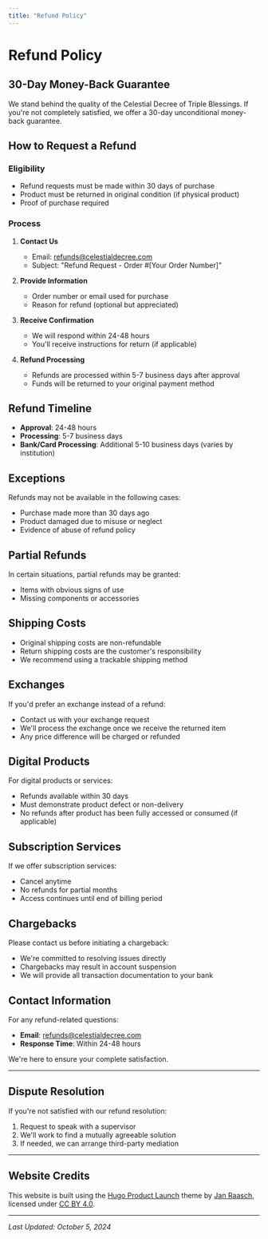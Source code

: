 ```yaml
---
title: "Refund Policy"
---
```


# Refund Policy

## 30-Day Money-Back Guarantee

We stand behind the quality of the Celestial Decree of Triple Blessings. If you're not completely satisfied, we offer a 30-day unconditional money-back guarantee.

## How to Request a Refund

### Eligibility
- Refund requests must be made within 30 days of purchase
- Product must be returned in original condition (if physical product)
- Proof of purchase required

### Process

1. **Contact Us**
   - Email: refunds@celestialdecree.com
   - Subject: "Refund Request - Order #[Your Order Number]"

2. **Provide Information**
   - Order number or email used for purchase
   - Reason for refund (optional but appreciated)

3. **Receive Confirmation**
   - We will respond within 24-48 hours
   - You'll receive instructions for return (if applicable)

4. **Refund Processing**
   - Refunds are processed within 5-7 business days after approval
   - Funds will be returned to your original payment method

## Refund Timeline

- **Approval**: 24-48 hours
- **Processing**: 5-7 business days
- **Bank/Card Processing**: Additional 5-10 business days (varies by institution)

## Exceptions

Refunds may not be available in the following cases:
- Purchase made more than 30 days ago
- Product damaged due to misuse or neglect
- Evidence of abuse of refund policy

## Partial Refunds

In certain situations, partial refunds may be granted:
- Items with obvious signs of use
- Missing components or accessories

## Shipping Costs

- Original shipping costs are non-refundable
- Return shipping costs are the customer's responsibility
- We recommend using a trackable shipping method

## Exchanges

If you'd prefer an exchange instead of a refund:
- Contact us with your exchange request
- We'll process the exchange once we receive the returned item
- Any price difference will be charged or refunded

## Digital Products

For digital products or services:
- Refunds available within 30 days
- Must demonstrate product defect or non-delivery
- No refunds after product has been fully accessed or consumed (if applicable)

## Subscription Services

If we offer subscription services:
- Cancel anytime
- No refunds for partial months
- Access continues until end of billing period

## Chargebacks

Please contact us before initiating a chargeback:
- We're committed to resolving issues directly
- Chargebacks may result in account suspension
- We will provide all transaction documentation to your bank

## Contact Information

For any refund-related questions:
- **Email**: refunds@celestialdecree.com
- **Response Time**: Within 24-48 hours

We're here to ensure your complete satisfaction.

---

## Dispute Resolution

If you're not satisfied with our refund resolution:
1. Request to speak with a supervisor
2. We'll work to find a mutually agreeable solution
3. If needed, we can arrange third-party mediation

---

## Website Credits

This website is built using the [Hugo Product Launch](https://github.com/janraasch/hugo-product-launch/) theme by [Jan Raasch](https://www.janraasch.com), licensed under [CC BY 4.0](https://creativecommons.org/licenses/by/4.0/).

---

_Last Updated: October 5, 2024_

